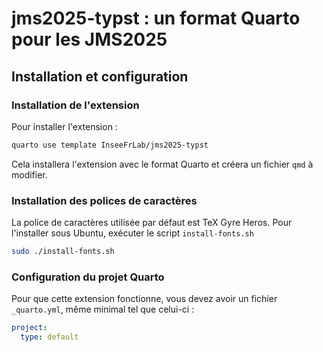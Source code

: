 # jms2025-typst : un format Quarto pour les JMS2025

## Installation et configuration

### Installation de l'extension

Pour installer l'extension :

```bash
quarto use template InseeFrLab/jms2025-typst
```

Cela installera l'extension avec le format Quarto et créera un fichier
`qmd` à modifier.

### Installation des polices de caractères

La police de caractères utilisée par défaut est TeX Gyre Heros.
Pour l'installer sous Ubuntu, exécuter le script `install-fonts.sh`

```bash
sudo ./install-fonts.sh
```

### Configuration du projet Quarto

Pour que cette extension fonctionne, vous devez avoir un fichier `_quarto.yml`, même minimal tel que celui-ci :

```yaml
project:
  type: default
```
